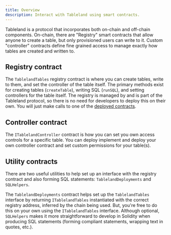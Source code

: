 ```yaml
---
title: Overview
description: Interact with Tableland using smart contracts.
---
```


Tableland is a protocol that incorporates both on-chain and off-chain components. On-chain, there are "Registry" smart contracts that allow anyone to create a table, but only provisioned users can write to it. Custom "controller" contracts define fine grained access to manage exactly how tables are created and written to.

## Registry contract

The `TablelandTables` registry contract is where you can create tables, write to them, and set the controller of the table itself. The primary methods exist for creating tables (`createTable`), writing SQL (`runSQL`), and setting controllers for the table itself. The registry is managed by and is part of the Tableland protocol, so there is no need for developers to deploy this on their own. You will just make calls to one of the [deployed contracts](/smart-contracts/deployed-contracts).

## Controller contract

The `ITablelandController` contract is how you can set you own access controls for a specific table. You can deploy implement and deploy your own controller contract and set custom permissions for your table(s).

## Utility contracts

There are two useful utilities to help set up an interface with the registry contract and also forming SQL statements: `TablelandDeployments` and `SQLHelpers`.

The `TablelandDeployments` contract helps set up the `TablelandTables` interface by returning `ITablelandTables` instantiated with the correct registry address, inferred by the chain being used. But, you're free to do this on your own using the `ITablelandTables` interface. Although optional, `SQLHelpers` makes it more straightforward to develop in Solidity when producing SQL statements (forming compliant statements, wrapping text in quotes, etc.).
